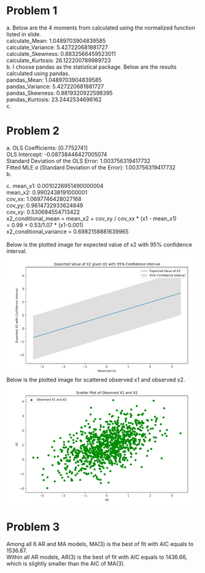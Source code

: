 # Problem 1
a. Below are the 4 moments from calculated using the normalized function listed in slide. <br>
calculate_Mean: 1.0489703904839585<br>
calculate_Variance: 5.427220681881727<br>
calculate_Skewness: 0.8832566459523011<br>
calculate_Kurtosis: 26.122200789989723<br>
b. I choose pandas as the statistical package. Below are the results calculated using pandas. <br>
pandas_Mean: 1.0489703904839585<br>
pandas_Variance: 5.427220681881727<br>
pandas_Skewness: 0.8819320922598395<br>
pandas_Kurtosis: 23.2442534696162<br>
c.

# Problem 2
a.
OLS Coefficients: [0.7752741]<br>
OLS Intercept: -0.08738446427005074 <br>
Standard Deviation of the OLS Error: 1.003756319417732<br>
Fitted MLE σ (Standard Deviation of the Error): 1.003756319417732<br>
b.

c.
mean_x1: 0.0010226951490000004<br>
mean_x2: 0.9902438191000001<br>
cov_xx: 1.0697746428027168<br>
cov_yy: 0.9614732933624849<br>
cov_xy: 0.530684554713422<br>
x2_conditional_mean = mean_x2 + cov_xy / cov_xx * (x1 - mean_x1)<br>
                    = 0.99 + 0.53/1.07 * (x1-0.001)<br>
x2_conditional_variance = 0.6982158881639965<br>
<br>
Below is the plotted image for expected value of x2 with 95% confidence interval. <br>
![Please refer to img.png located in the same folder if the image cannot be displayed properly.](img.png)
Below is the plotted image for scattered observed x1 and observed x2. <br>
![Please refer to img_1.png located in the same folder if the image cannot be displayed properly.](img_1.png)

# Problem 3
Among all 6 AR and MA models, MA(3) is the best of fit with AIC equals to 1536.87. <br>
Within all AR models, AR(3) is the best of fit with AIC equals to 1436.66, which is slightly smaller than the AIC of MA(3). <br>